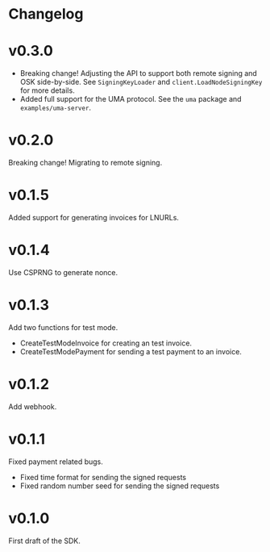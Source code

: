 # Changelog

# v0.3.0

- Breaking change! Adjusting the API to support both remote signing and OSK side-by-side. See `SigningKeyLoader`
  and `client.LoadNodeSigningKey` for more details.
- Added full support for the UMA protocol. See the `uma` package and `examples/uma-server`.

# v0.2.0

Breaking change! Migrating to remote signing.

# v0.1.5

Added support for generating invoices for LNURLs.

# v0.1.4

Use CSPRNG to generate nonce.

# v0.1.3

Add two functions for test mode.

- CreateTestModeInvoice for creating an test invoice.
- CreateTestModePayment for sending a test payment to an invoice.

# v0.1.2

Add webhook.

# v0.1.1

Fixed payment related bugs.

- Fixed time format for sending the signed requests
- Fixed random number seed for sending the signed requests

# v0.1.0

First draft of the SDK.
